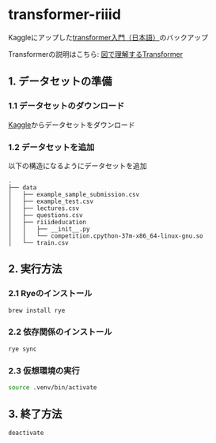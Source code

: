 # transformer-riiid
Kaggleにアップした[transformer入門（日本語）](https://www.kaggle.com/tomokiyoshida/transformer/)のバックアップ

Transformerの説明はこちら: [図で理解するTransformer](https://qiita.com/birdwatcher/items/b3e4428f63f708db37b7)

## 1. データセットの準備
### 1.1 データセットのダウンロード
[Kaggle](https://www.kaggle.com/competitions/riiid-test-answer-prediction/data)からデータセットをダウンロード
### 1.2 データセットを追加
以下の構造になるようにデータセットを追加
```
.
├── data
│   ├── example_sample_submission.csv
│   ├── example_test.csv
│   ├── lectures.csv
│   ├── questions.csv
│   ├── riiideducation
│   │   ├── __init__.py
│   │   └── competition.cpython-37m-x86_64-linux-gnu.so
│   └── train.csv
```
## 2. 実行方法
### 2.1 Ryeのインストール
```bash
brew install rye
```
### 2.2 依存関係のインストール
```bash
rye sync
```
### 2.3 仮想環境の実行
```bash
source .venv/bin/activate
```
## 3. 終了方法
```bash
deactivate
```